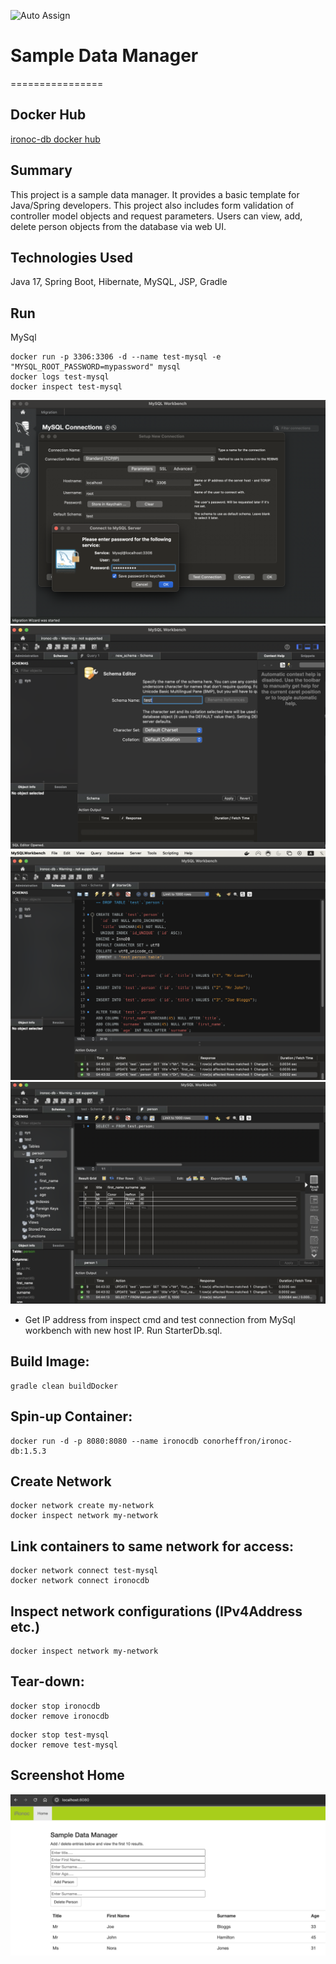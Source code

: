 ![Auto Assign](https://github.com/conorheffron/ironoc-db/actions/workflows/auto-assign.yml/badge.svg)

# Sample Data Manager
================

## Docker Hub
[ironoc-db docker hub](https://hub.docker.com/repository/docker/conorheffron/ironoc-db/general)

## Summary
This project is a sample data manager. It provides a basic template for Java/Spring developers. This project also includes form validation of controller model objects and request parameters.
Users can view, add, delete person objects from the database via web UI.

## Technologies Used
Java 17, Spring Boot, Hibernate, MySQL, JSP, Gradle

## Run
MySql
```
docker run -p 3306:3306 -d --name test-mysql -e "MYSQL_ROOT_PASSWORD=mypassword" mysql
docker logs test-mysql
docker inspect test-mysql
```

![create-db-connection](./screenshots/db-connection.png?raw=true "Create DB Connection")
![create-test-schema](./screenshots/create-schema.png?raw=true "Create Test Schema")
![load-db](./screenshots/run-starter-db-script.png?raw=true "Load DB")
![verify-db](./screenshots/verify-db-load.png?raw=true "Verify DB")

- Get IP address from inspect cmd and test connection from MySql workbench with new host IP. Run StarterDb.sql.

## Build Image:
```
gradle clean buildDocker
```

## Spin-up Container: 
```
docker run -d -p 8080:8080 --name ironocdb conorheffron/ironoc-db:1.5.3
```

## Create Network
```
docker network create my-network
docker inspect network my-network 
```

## Link containers to same network for access:
```
docker network connect test-mysql
docker network connect ironocdb
```

## Inspect network configurations (IPv4Address etc.)
```
docker inspect network my-network 
```

## Tear-down:
```
docker stop ironocdb
docker remove ironocdb
```
```
docker stop test-mysql
docker remove test-mysql
```

## Screenshot Home
![Home](./screenshots/DBManager.png?raw=true "Home Page")

